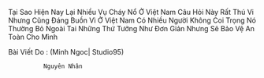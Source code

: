 Tại Sao Hiện Nay Lại Nhiều Vụ Cháy Nổ Ở Việt Nam Câu Hỏi Này Rất Thú Vi Nhưng Cũng Đáng Buồn Vì Ở Việt Nam Có Nhiều Người Không Coi Trọng Nó Thường Bỏ Ngoài Tai Những Thứ Tưởng Như Đơn Giản Nhưng Sẽ Bảo Vệ An Toàn Cho Mình 

Bài Viết Do : (Minh Ngoc| Studio95)

              Nguyên Nhân
